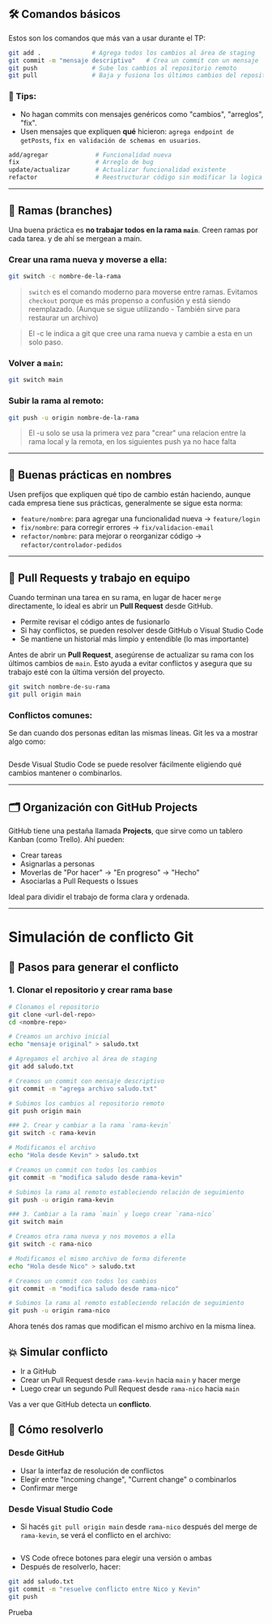 
## 🛠️ Comandos básicos

Estos son los comandos que más van a usar durante el TP:

```bash
git add .              # Agrega todos los cambios al área de staging
git commit -m "mensaje descriptivo"   # Crea un commit con un mensaje
git push               # Sube los cambios al repositorio remoto
git pull               # Baja y fusiona los últimos cambios del repositorio remoto
```




### 🚨 Tips:
- No hagan commits con mensajes genéricos como "cambios", "arreglos", "fix".
- Usen mensajes que expliquen **qué** hicieron: `agrega endpoint de getPosts`, `fix en validación de schemas en usuarios`.

```bash
add/agregar             # Funcionalidad nueva
fix                     # Arreglo de bug
update/actualizar       # Actualizar funcionalidad existente
refactor                # Reestructurar código sin modificar la logica
```
---

## 🌱 Ramas (branches)

Una buena práctica es **no trabajar todos en la rama `main`**. Creen ramas por cada tarea. y de ahí se mergean a main.

### Crear una rama nueva y moverse a ella:
```bash
git switch -c nombre-de-la-rama
```

> `switch` es el comando moderno para moverse entre ramas. Evitamos `checkout` porque es más propenso a confusión y está siendo reemplazado. (Aunque se sigue utilizando - También sirve para restaurar un archivo)

> El -c le indica a git que cree una rama nueva y cambie a esta en un solo paso.

### Volver a `main`:
```bash
git switch main
```

### Subir la rama al remoto:
```bash
git push -u origin nombre-de-la-rama
```

> El -u solo se usa la primera vez para "crear" una relacion entre la rama local y la remota, en los siguientes push ya no hace falta

---

## 🧩 Buenas prácticas en nombres

Usen prefijos que expliquen qué tipo de cambio están haciendo, aunque cada empresa tiene sus prácticas, generalmente se sigue esta norma:

- `feature/nombre`: para agregar una funcionalidad nueva → `feature/login`
- `fix/nombre`: para corregir errores → `fix/validacion-email`
- `refactor/nombre`: para mejorar o reorganizar código → `refactor/controlador-pedidos`

---

## 🤝 Pull Requests y trabajo en equipo

Cuando terminan una tarea en su rama, en lugar de hacer `merge` directamente, lo ideal es abrir un **Pull Request** desde GitHub.

- Permite revisar el código antes de fusionarlo
- Si hay conflictos, se pueden resolver desde GitHub o Visual Studio Code
- Se mantiene un historial más limpio y entendible (lo mas importante)

Antes de abrir un **Pull Request**, asegúrense de actualizar su rama con los últimos cambios de `main`. Esto ayuda a evitar conflictos y asegura que su trabajo esté con la última versión del proyecto.

```bash
git switch nombre-de-su-rama
git pull origin main
```

### Conflictos comunes:
Se dan cuando dos personas editan las mismas líneas. Git les va a mostrar algo como:

```text

```

Desde Visual Studio Code se puede resolver fácilmente eligiendo qué cambios mantener o combinarlos.

---

## 🗂️ Organización con GitHub Projects

GitHub tiene una pestaña llamada **Projects**, que sirve como un tablero Kanban (como Trello). Ahí pueden:

- Crear tareas
- Asignarlas a personas
- Moverlas de "Por hacer" → "En progreso" → "Hecho"
- Asociarlas a Pull Requests o Issues

Ideal para dividir el trabajo de forma clara y ordenada.

---

# Simulación de conflicto Git

## 🔧 Pasos para generar el conflicto

### 1. Clonar el repositorio y crear rama base
```bash
# Clonamos el repositorio
git clone <url-del-repo>
cd <nombre-repo>

# Creamos un archivo inicial
echo "mensaje original" > saludo.txt

# Agregamos el archivo al área de staging
git add saludo.txt

# Creamos un commit con mensaje descriptivo
git commit -m "agrega archivo saludo.txt"

# Subimos los cambios al repositorio remoto
git push origin main

### 2. Crear y cambiar a la rama `rama-kevin`
git switch -c rama-kevin

# Modificamos el archivo
echo "Hola desde Kevin" > saludo.txt

# Creamos un commit con todos los cambios
git commit -m "modifica saludo desde rama-kevin"

# Subimos la rama al remoto estableciendo relación de seguimiento
git push -u origin rama-kevin

### 3. Cambiar a la rama `main` y luego crear `rama-nico`
git switch main

# Creamos otra rama nueva y nos movemos a ella
git switch -c rama-nico

# Modificamos el mismo archivo de forma diferente
echo "Hola desde Nico" > saludo.txt

# Creamos un commit con todos los cambios
git commit -m "modifica saludo desde rama-nico"

# Subimos la rama al remoto estableciendo relación de seguimiento
git push -u origin rama-nico
```

Ahora tenés dos ramas que modifican el mismo archivo en la misma línea.

## 💥 Simular conflicto

- Ir a GitHub
- Crear un Pull Request desde `rama-kevin` hacia `main` y hacer merge
- Luego crear un segundo Pull Request desde `rama-nico` hacia `main`

Vas a ver que GitHub detecta un **conflicto**.

## 🧩 Cómo resolverlo

### Desde GitHub
- Usar la interfaz de resolución de conflictos
- Elegir entre "Incoming change", "Current change" o combinarlos
- Confirmar merge

### Desde Visual Studio Code
- Si hacés `git pull origin main` desde `rama-nico` después del merge de `rama-kevin`, se verá el conflicto en el archivo:
```text

```

- VS Code ofrece botones para elegir una versión o ambas
- Después de resolverlo, hacer:

```bash
git add saludo.txt
git commit -m "resuelve conflicto entre Nico y Kevin"
git push
```

Prueba
